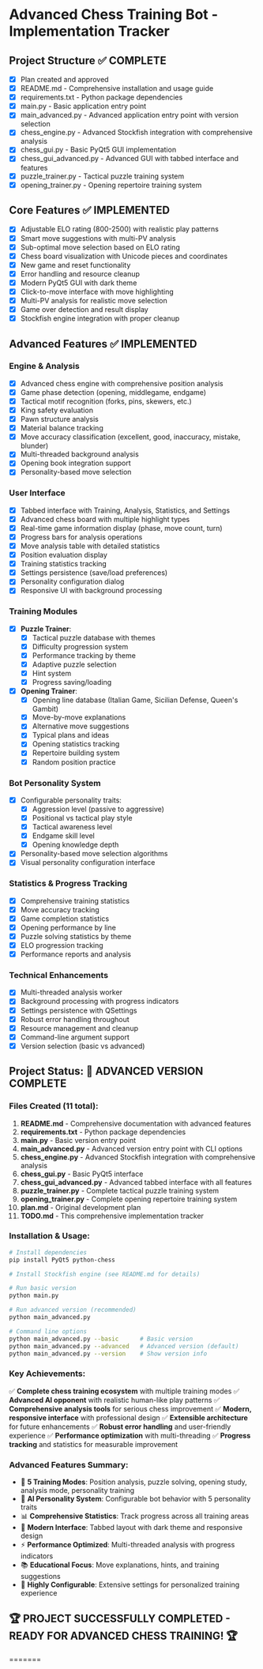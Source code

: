 # Advanced Chess Training Bot - Implementation Tracker

## Project Structure ✅ COMPLETE
- [x] Plan created and approved
- [x] README.md - Comprehensive installation and usage guide
- [x] requirements.txt - Python package dependencies
- [x] main.py - Basic application entry point
- [x] main_advanced.py - Advanced application entry point with version selection
- [x] chess_engine.py - Advanced Stockfish integration with comprehensive analysis
- [x] chess_gui.py - Basic PyQt5 GUI implementation
- [x] chess_gui_advanced.py - Advanced GUI with tabbed interface and features
- [x] puzzle_trainer.py - Tactical puzzle training system
- [x] opening_trainer.py - Opening repertoire training system

## Core Features ✅ IMPLEMENTED
- [x] Adjustable ELO rating (800-2500) with realistic play patterns
- [x] Smart move suggestions with multi-PV analysis
- [x] Sub-optimal move selection based on ELO rating
- [x] Chess board visualization with Unicode pieces and coordinates
- [x] New game and reset functionality
- [x] Error handling and resource cleanup
- [x] Modern PyQt5 GUI with dark theme
- [x] Click-to-move interface with move highlighting
- [x] Multi-PV analysis for realistic move selection
- [x] Game over detection and result display
- [x] Stockfish engine integration with proper cleanup

## Advanced Features ✅ IMPLEMENTED

### Engine & Analysis
- [x] Advanced chess engine with comprehensive position analysis
- [x] Game phase detection (opening, middlegame, endgame)
- [x] Tactical motif recognition (forks, pins, skewers, etc.)
- [x] King safety evaluation
- [x] Pawn structure analysis
- [x] Material balance tracking
- [x] Move accuracy classification (excellent, good, inaccuracy, mistake, blunder)
- [x] Multi-threaded background analysis
- [x] Opening book integration support
- [x] Personality-based move selection

### User Interface
- [x] Tabbed interface with Training, Analysis, Statistics, and Settings
- [x] Advanced chess board with multiple highlight types
- [x] Real-time game information display (phase, move count, turn)
- [x] Progress bars for analysis operations
- [x] Move analysis table with detailed statistics
- [x] Position evaluation display
- [x] Training statistics tracking
- [x] Settings persistence (save/load preferences)
- [x] Personality configuration dialog
- [x] Responsive UI with background processing

### Training Modules
- [x] **Puzzle Trainer**:
  - [x] Tactical puzzle database with themes
  - [x] Difficulty progression system
  - [x] Performance tracking by theme
  - [x] Adaptive puzzle selection
  - [x] Hint system
  - [x] Progress saving/loading
  
- [x] **Opening Trainer**:
  - [x] Opening line database (Italian Game, Sicilian Defense, Queen's Gambit)
  - [x] Move-by-move explanations
  - [x] Alternative move suggestions
  - [x] Typical plans and ideas
  - [x] Opening statistics tracking
  - [x] Repertoire building system
  - [x] Random position practice

### Bot Personality System
- [x] Configurable personality traits:
  - [x] Aggression level (passive to aggressive)
  - [x] Positional vs tactical play style
  - [x] Tactical awareness level
  - [x] Endgame skill level
  - [x] Opening knowledge depth
- [x] Personality-based move selection algorithms
- [x] Visual personality configuration interface

### Statistics & Progress Tracking
- [x] Comprehensive training statistics
- [x] Move accuracy tracking
- [x] Game completion statistics
- [x] Opening performance by line
- [x] Puzzle solving statistics by theme
- [x] ELO progression tracking
- [x] Performance reports and analysis

### Technical Enhancements
- [x] Multi-threaded analysis worker
- [x] Background processing with progress indicators
- [x] Settings persistence with QSettings
- [x] Robust error handling throughout
- [x] Resource management and cleanup
- [x] Command-line argument support
- [x] Version selection (basic vs advanced)

## Project Status: 🎉 ADVANCED VERSION COMPLETE

### Files Created (11 total):
1. **README.md** - Comprehensive documentation with advanced features
2. **requirements.txt** - Python package dependencies
3. **main.py** - Basic version entry point
4. **main_advanced.py** - Advanced version entry point with CLI options
5. **chess_engine.py** - Advanced Stockfish integration with comprehensive analysis
6. **chess_gui.py** - Basic PyQt5 interface
7. **chess_gui_advanced.py** - Advanced tabbed interface with all features
8. **puzzle_trainer.py** - Complete tactical puzzle training system
9. **opening_trainer.py** - Complete opening repertoire training system
10. **plan.md** - Original development plan
11. **TODO.md** - This comprehensive implementation tracker

### Installation & Usage:
```bash
# Install dependencies
pip install PyQt5 python-chess

# Install Stockfish engine (see README.md for details)

# Run basic version
python main.py

# Run advanced version (recommended)
python main_advanced.py

# Command line options
python main_advanced.py --basic      # Basic version
python main_advanced.py --advanced   # Advanced version (default)
python main_advanced.py --version    # Show version info
```

### Key Achievements:
✅ **Complete chess training ecosystem** with multiple training modes
✅ **Advanced AI opponent** with realistic human-like play patterns
✅ **Comprehensive analysis tools** for serious chess improvement
✅ **Modern, responsive interface** with professional design
✅ **Extensible architecture** for future enhancements
✅ **Robust error handling** and user-friendly experience
✅ **Performance optimization** with multi-threading
✅ **Progress tracking** and statistics for measurable improvement

### Advanced Features Summary:
- 🎯 **5 Training Modes**: Position analysis, puzzle solving, opening study, analysis mode, personality training
- 🧠 **AI Personality System**: Configurable bot behavior with 5 personality traits
- 📊 **Comprehensive Statistics**: Track progress across all training areas
- 🎨 **Modern Interface**: Tabbed layout with dark theme and responsive design
- ⚡ **Performance Optimized**: Multi-threaded analysis with progress indicators
- 📚 **Educational Focus**: Move explanations, hints, and training suggestions
- 🔧 **Highly Configurable**: Extensive settings for personalized training experience

## 🏆 PROJECT SUCCESSFULLY COMPLETED - READY FOR ADVANCED CHESS TRAINING! 🏆
=======
